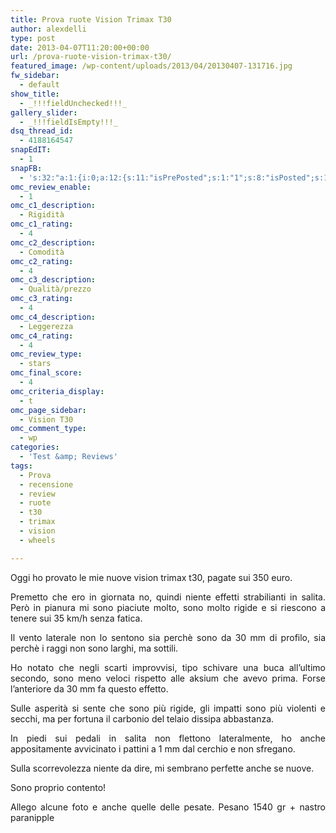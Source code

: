 ```yaml
---
title: Prova ruote Vision Trimax T30
author: alexdelli
type: post
date: 2013-04-07T11:20:00+00:00
url: /prova-ruote-vision-trimax-t30/
featured_image: /wp-content/uploads/2013/04/20130407-131716.jpg
fw_sidebar:
  - default
show_title:
  - _!!!fieldUnchecked!!!_
gallery_slider:
  - _!!!fieldIsEmpty!!!_
dsq_thread_id:
  - 4188164547
snapEdIT:
  - 1
snapFB:
  - 's:32:"a:1:{i:0;a:12:{s:11:"isPrePosted";s:1:"1";s:8:"isPosted";s:1:"1";s:4:"pgID";s:31:"308965559117737_674622215885401";s:5:"pDate";s:19:"2013-06-21 09:10:45";s:4:"doFB";s:1:"1";s:8:"PostType";s:1:"A";s:10:"AttachPost";s:1:"1";s:10:"SNAPformat";s:58:"Nuovo articolo (%TITLE%) è stato pubblicato su %SITENAME%";s:9:"isAutoImg";s:1:"A";s:8:"imgToUse";b:0;s:9:"isAutoURL";s:1:"A";s:8:"urlToUse";b:0;}}";'
omc_review_enable:
  - 1
omc_c1_description:
  - Rigidità
omc_c1_rating:
  - 4
omc_c2_description:
  - Comodità
omc_c2_rating:
  - 4
omc_c3_description:
  - Qualità/prezzo
omc_c3_rating:
  - 4
omc_c4_description:
  - Leggerezza
omc_c4_rating:
  - 4
omc_review_type:
  - stars
omc_final_score:
  - 4
omc_criteria_display:
  - t
omc_page_sidebar:
  - Vision T30
omc_comment_type:
  - wp
categories:
  - 'Test &amp; Reviews'
tags:
  - Prova
  - recensione
  - review
  - ruote
  - t30
  - trimax
  - vision
  - wheels

---
```

<!--CusAdsVi1-->

<p style="text-align: justify;">
  Oggi ho provato le mie nuove vision trimax t30, pagate sui 350 euro.
</p>

<p style="text-align: justify;">
  Premetto che ero in giornata no, quindi niente effetti strabilianti in salita. Però in pianura mi sono piaciute molto, sono molto rigide e si riescono a tenere sui 35 km/h senza fatica.
</p>

<p style="text-align: justify;">
  Il vento laterale non lo sentono sia perchè sono da 30 mm di profilo, sia perchè i raggi non sono larghi, ma sottili.
</p>

<p style="text-align: justify;">
  Ho notato che negli scarti improvvisi, tipo schivare una buca all&#8217;ultimo secondo, sono meno veloci rispetto alle aksium che avevo prima. Forse l&#8217;anteriore da 30 mm fa questo effetto.
</p>

<!--CusAdsVi2-->

<p style="text-align: justify;">
  Sulle asperità si sente che sono più rigide, gli impatti sono più violenti e secchi, ma per fortuna il carbonio del telaio dissipa abbastanza.<!--more-->
</p>

<p style="text-align: justify;">
  In piedi sui pedali in salita non flettono lateralmente, ho anche appositamente avvicinato i pattini a 1 mm dal cerchio e non sfregano.
</p>

<p style="text-align: justify;">
  Sulla scorrevolezza niente da dire, mi sembrano perfette anche se nuove.
</p>

<p style="text-align: justify;">
  Sono proprio contento!
</p>

<p style="text-align: justify;">
  Allego alcune foto e anche quelle delle pesate. Pesano 1540 gr + nastro paranipple
</p>

<div style="font-size: 0px; height: 0px; line-height: 0px; margin: 0; padding: 0; clear: both;">
</div>